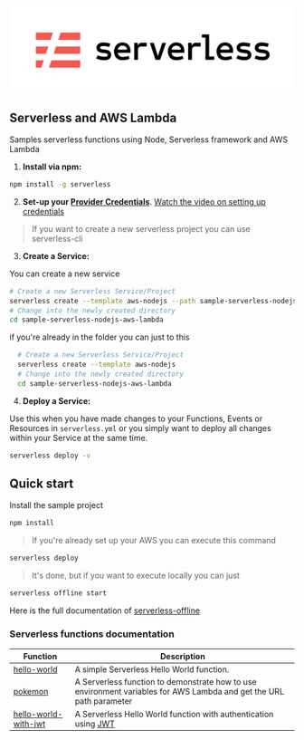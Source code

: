 <p align="center">
  <a href="https://serverless.com/">
    <img
      alt="Hello Serverless World"
      src="/images/serverless-framework.png"
    />
  </a>
</p>

## Serverless and AWS Lambda 
Samples serverless functions using Node, Serverless framework and AWS Lambda

1. **Install via npm:**
  ```bash
  npm install -g serverless
  ```

2. **Set-up your [Provider Credentials](https://github.com/serverless/serverless/blob/master/docs/providers/aws/guide/credentials.md)**. [Watch the video on setting up credentials](https://www.youtube.com/watch?v=HSd9uYj2LJA)

> If you want to create a new serverless project you can use serverless-cli
3. **Create a Service:**

  You can create a new service
  ```bash
  # Create a new Serverless Service/Project
  serverless create --template aws-nodejs --path sample-serverless-nodejs-aws-lambda
  # Change into the newly created directory
  cd sample-serverless-nodejs-aws-lambda
  ```
  if you're already in the folder you can just to this
  
  ```bash
    # Create a new Serverless Service/Project
    serverless create --template aws-nodejs
    # Change into the newly created directory
    cd sample-serverless-nodejs-aws-lambda
  ```

4. **Deploy a Service:**

  Use this when you have made changes to your Functions, Events or Resources in `serverless.yml` or you simply want to deploy all changes within your Service at the same time.
  ```bash
  serverless deploy -v
  ```
  
## Quick start
Install the sample project
```bash
npm install
```

>If you're already set up your AWS you can execute this command
```bash
serverless deploy
```

>It's done, but if you want to execute locally you can just
```bash
serverless offline start
```
Here is the full documentation of [serverless-offline](https://github.com/dherault/serverless-offline)

### Serverless functions documentation
| Function                                                                                                                                                   | Description                                                                                                         |
|----------------------------------------------------------------------------------------------------------------------------------------------------------- | ------------------------------------------------------------------------------------------------------------------- |
| [hello-world](https://github.com/vitor-tadashi/sample-serverless-nodejs-aws-lambda/tree/master/src/hello-world)                                            | A simple Serverless Hello World function.                                                                           |
| [pokemon](https://github.com/vitor-tadashi/sample-serverless-nodejs-aws-lambda/tree/master/src/pokemon)                                                    | A Serverless function to demonstrate how to use environment variables for AWS Lambda and get the URL path parameter |
| [hello-world-with-jwt](https://github.com/vitor-tadashi/sample-serverless-nodejs-aws-lambda/tree/395ecab67ab0d285cea63d7edaba9324bde20172/src/hello-world) | A Serverless Hello World function with authentication using [JWT](https://jwt.io/)                                  |
